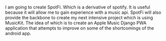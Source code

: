 I am going to create SpotFi. Which is a derivative of spotify. It is useful because it will allow me to gain experience with a music api. SpotFi will also provide the backbone to create my next intensive project which is using MusicKit. The idea of which is to create an Apple Music Django PWA application that attempts to improve on some of the shortcomings of the android app.